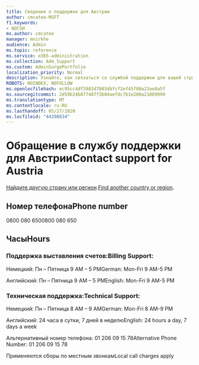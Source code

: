 ```yaml
---
title: Сведения о поддержке для Австрии
author: cmcatee-MSFT
f1.keywords:
- NOCSH
ms.author: cmcatee
manager: mnirkhe
audience: Admin
ms.topic: reference
ms.service: o365-administration
ms.collection: Adm_Support
ms.custom: AdminSurgePortfolio
localization_priority: Normal
description: Узнайте, как связаться со службой поддержки для вашей страны или региона.
ROBOTS: NOINDEX, NOFOLLOW
ms.openlocfilehash: ec95cc4df3983d78034bfcf2ef45f80a23ae8a5f
ms.sourcegitcommit: 2d59b24b877487f3b84aefdc7b1e200a21009999
ms.translationtype: MT
ms.contentlocale: ru-RU
ms.lasthandoff: 05/27/2020
ms.locfileid: "44398634"
---
```

# <a name="contact-support-for-austria"></a><span data-ttu-id="f4110-103">Обращение в службу поддержки для Австрии</span><span class="sxs-lookup"><span data-stu-id="f4110-103">Contact support for Austria</span></span>

<span data-ttu-id="f4110-104">[Найдите другую страну или регион](../contact-support-for-business-products.md).</span><span class="sxs-lookup"><span data-stu-id="f4110-104">[Find another country or region](../contact-support-for-business-products.md).</span></span>

## <a name="phone-number"></a><span data-ttu-id="f4110-105">Номер телефона</span><span class="sxs-lookup"><span data-stu-id="f4110-105">Phone number</span></span>
<span data-ttu-id="f4110-106">0800 080 650</span><span class="sxs-lookup"><span data-stu-id="f4110-106">0800 080 650</span></span>

## <a name="hours"></a><span data-ttu-id="f4110-107">Часы</span><span class="sxs-lookup"><span data-stu-id="f4110-107">Hours</span></span>
### <a name="billing-support"></a><span data-ttu-id="f4110-108">Поддержка выставления счетов:</span><span class="sxs-lookup"><span data-stu-id="f4110-108">Billing Support:</span></span>

<span data-ttu-id="f4110-109">Немецкий: Пн – Пятница 9 AM – 5 PM</span><span class="sxs-lookup"><span data-stu-id="f4110-109">German: Mon-Fri 9 AM-5 PM</span></span>

<span data-ttu-id="f4110-110">Английский: Пн – Пятница 9 AM – 5 PM</span><span class="sxs-lookup"><span data-stu-id="f4110-110">English: Mon-Fri 9 AM-5 PM</span></span>

### <a name="technical-support"></a><span data-ttu-id="f4110-111">Техническая поддержка:</span><span class="sxs-lookup"><span data-stu-id="f4110-111">Technical Support:</span></span>

<span data-ttu-id="f4110-112">Немецкий: Пн – Пятница 8 AM – 9 AM</span><span class="sxs-lookup"><span data-stu-id="f4110-112">German: Mon-Fri 8 AM-9 PM</span></span>

<span data-ttu-id="f4110-113">Английский: 24 часа в сутки, 7 дней в неделю</span><span class="sxs-lookup"><span data-stu-id="f4110-113">English: 24 hours a day, 7 days a week</span></span>

<span data-ttu-id="f4110-114">Альтернативный номер телефона: 01 206 09 15 78</span><span class="sxs-lookup"><span data-stu-id="f4110-114">Alternative Phone Number: 01 206 09 15 78</span></span>

<span data-ttu-id="f4110-115">Применяются сборы по местным звонкам</span><span class="sxs-lookup"><span data-stu-id="f4110-115">Local call charges apply</span></span>
